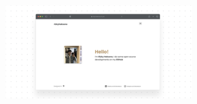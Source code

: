 <div align="center">
  <img src="https://github.com/rizkyhaksono/rizkyhaksono/blob/main/banner-v3.png"/>
</div>
